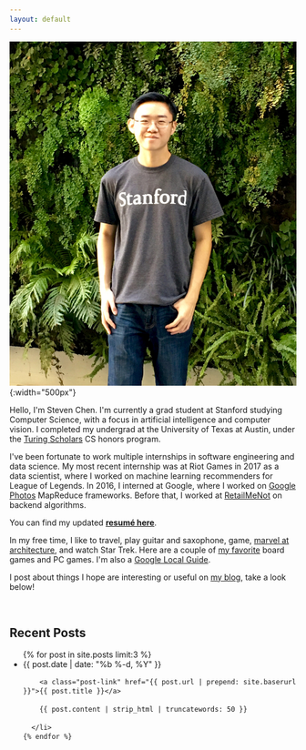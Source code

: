 ```yaml
---
layout: default
---
```


![San Francisco Pier](/assets/stanford_steven_chen.jpg){:width="500px"}

Hello, I'm Steven Chen. I'm currently a grad student at Stanford studying Computer Science, with a focus in artificial intelligence and computer vision. I completed my undergrad at the University of Texas at Austin, under the [Turing Scholars][turing] CS honors program.

I've been fortunate to work multiple internships in software engineering and data science. My most recent internship was at Riot Games in 2017 as a data scientist, where I worked on machine learning recommenders for League of Legends. In 2016, I interned at Google, where I worked on [Google Photos][photos] MapReduce frameworks. Before that, I worked at [RetailMeNot][rmn] on backend algorithms.

You can find my updated **[resumé here][resume]**.

In my free time, I like to travel, play guitar and saxophone, game, [marvel at architecture][arch], and watch Star Trek. Here are a couple of [my favorite][favorites] board games and PC games. I'm also a [Google Local Guide][local].

I post about things I hope are interesting or useful on [my blog][blog], take a look below!

<br />

<h2 class="recent-title">Recent Posts</h2>

<ul class="post-list">
    {% for post in site.posts limit:3 %}
      <li>
        <span class="post-meta">{{ post.date | date: "%b %-d, %Y" }}</span>
        
        <a class="post-link" href="{{ post.url | prepend: site.baserurl }}">{{ post.title }}</a>
        
        {{ post.content | strip_html | truncatewords: 50 }}

      </li>
    {% endfor %}
</ul>

[turing]: https://www.cs.utexas.edu/turing-scholars
[deans]: https://cns.utexas.edu/honors/honors-programs-center/deans-scholars
[iot]: https://en.wikipedia.org/wiki/Internet_of_Things
[rmn]: http://www.retailmenot.com
[google]: http://www.google.com
[mtnview]: http://www.google.com/about/careers/locations/mountain-view/
[photos]: https://www.google.com/photos/about/?page=auto-backup
[resume]: /assets/steven_chen_resume.pdf
[favorites]: http://amzn.com/w/3M7DGS728ZX5Q
[local]: https://www.google.com/local/guides/
[blog]: /blog
[riot]: http://www.riotgames.com
[arch]: https://mitpress.mit.edu/books/experiencing-architecture